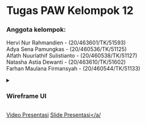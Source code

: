 # Tugas PAW Kelompok 12

<p><h3>Anggota kelompok:</h3></p>
<p>Hervi Nur Rahmandien - (20/463601/TK/51593)</br>
Adya Sena Pamungkas - (20/460536/TK/51125)</br>
Alfath Nuurlathif Sulistianto - (20/460538/TK/51127)</br>
Natasha Astia Dewanti - (20/463610/TK/51602)</br>
Farhan Maulana Firmansyah - (20/460544/TK/51133)</p>

<details><summary><h3>Wireframe UI</h3></summary>
Link Figma: https://www.figma.com/file/Fvs2aHYn1sz8T2czR3Ji8R/UI-Design-PAW?node-id=0%3A1
<img src="docs/assets/img/wireframe/landing page.jpg" class="img-responsive" alt="">
<img src="docs/assets/img/wireframe/login page.jpg" class="img-responsive" alt="">
<img src="docs/assets/img/wireframe/register page.jpg" class="img-responsive" alt="">
<img src="docs/assets/img/wireframe/dashboard-starting.jpg" class="img-responsive" alt="">
<img src="docs/assets/img/wireframe/transaction page.jpg" class="img-responsive" alt="">
<img src="docs/assets/img/wireframe/dashboard fill in.jpg" class="img-responsive" alt="">
</details>

<a href="https://drive.google.com/file/d/1EQYn218KR0JNQeAhwO8PFCystvMzb4oV/view">Video Presentasi</a>
<a href="https://www.canva.com/design/DAFNBgCVvN4/OMmKtGtfTk2i6RH9vXtPfQ/viewutm_content=DAFNBgCVvN4&utm_campaign=designshare&utm_medium=link&utm_source=publishsharelink">Slide Presentasi</a/
